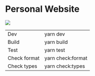 # Personal Website

![](https://github.com/robbiemccorkell/personal-site/workflows/CI/badge.svg)

|              |                   |
| ------------ | ----------------- |
| Dev          | yarn dev          |
| Build        | yarn build        |
| Test         | yarn test         |
| Check format | yarn check:format |
| Check types  | yarn check:types  |
